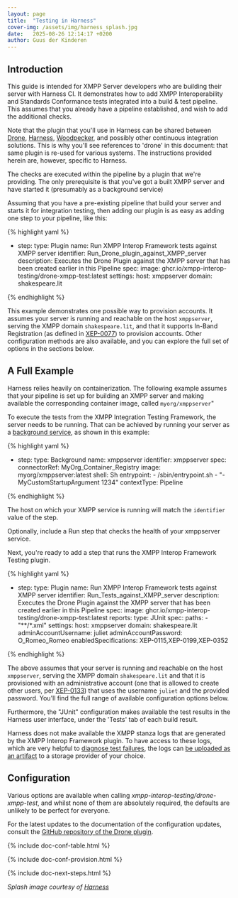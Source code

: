```yaml
---
layout: page
title:  "Testing in Harness"
cover-img: /assets/img/harness_splash.jpg
date:   2025-08-26 12:14:17 +0200
author: Guus der Kinderen
---
```


## Introduction

This guide is intended for XMPP Server developers who are building their server with Harness CI. It demonstrates how to add XMPP Interoperability and Standards Conformance tests integrated into a build & test pipeline. This assumes that you already have a pipeline established, and wish to add the additional checks.

Note that the plugin that you'll use in Harness can be shared between [Drone](/documentation/drone), [Harness](/documentation/harness), [Woodpecker](/documentation/woodpecker), and possibly other continuous integration solutions. This is why you'll see references to 'drone' in this document: that same plugin is re-used for various systems. The instructions provided herein are, however, specific to Harness.

The checks are executed within the pipeline by a plugin that we're providing. The only prerequisite is that you've got a built XMPP server and have started it (presumably as a background service)

Assuming that you have a pre-existing pipeline that build your server and starts it for integration testing, then adding our plugin is as easy as adding one step to your pipeline, like this:

{% highlight yaml %}

- step:
    type: Plugin
    name: Run XMPP Interop Framework tests against XMPP server
    identifier: Run_Drone_plugin_against_XMPP_server
    description: Executes the Drone Plugin against the XMPP server that has been created earlier in this Pipeline
    spec:
      image: ghcr.io/xmpp-interop-testing/drone-xmpp-test:latest
      settings:
        host: xmppserver
        domain: shakespeare.lit

{% endhighlight %}

This example demonstrates one possible way to provision accounts. It assumes your server is running and reachable on the host `xmppserver`, serving the XMPP domain `shakespeare.lit`, and that it supports In-Band Registration (as defined in [XEP-0077](https://xmpp.org/extensions/xep-0077.html)) to provision accounts. Other configuration methods are also available, and you can explore the full set of options in the sections below.

## A Full Example

Harness relies heavily on containerization. The following example assumes that your pipeline is set up for building an XMPP server and making available the corresponding container image, called `myorg/xmppserver`"

To execute the tests from the XMPP Integration Testing Framework, the server needs to be running. That can be achieved by running your server as a [background service](https://developer.harness.io/docs/continuous-integration/use-ci/manage-dependencies/health-check-services/), as shown in this example:

{% highlight yaml %}

- step:
    type: Background
    name: xmppserver
    identifier: xmppserver
    spec:
      connectorRef: MyOrg_Container_Registry
      image: myorg/xmppserver:latest
      shell: Sh
      entrypoint:
        - /sbin/entrypoint.sh
        - "-MyCustomStartupArgument 1234"
  contextType: Pipeline

{% endhighlight %}

The host on which your XMPP service is running will match the `identifier` value of the step.

Optionally, include a Run step that checks the health of your xmppserver service.

Next, you're ready to add a step that runs the XMPP Interop Framework Testing plugin.

{% highlight yaml %}

- step:
    type: Plugin
    name: Run XMPP Interop Framework tests against XMPP server
    identifier: Run_Tests_against_XMPP_server
    description: Executes the Drone Plugin against the XMPP server that has been created earlier in this Pipeline
    spec:
      image: ghcr.io/xmpp-interop-testing/drone-xmpp-test:latest
      reports:
        type: JUnit
        spec:
          paths:
            - "**/*.xml"
      settings:
        host: xmppserver
        domain: shakespeare.lit
        adminAccountUsername: juliet
        adminAccountPassword: O_Romeo_Romeo
        enabledSpecifications: XEP-0115,XEP-0199,XEP-0352

{% endhighlight %}

The above assumes that your server is running and reachable on the host `xmppserver`, serving the XMPP domain `shakespeare.lit` and that it is provisioned with an administrative account (one that is allowed to create other users, per [XEP-0133](https://xmpp.org/extensions/xep-0133.html)) that uses the username `juliet` and the provided password. You'll find the full range of available configuration options below.

Furthermore, the "JUnit" configuration makes available the test results in the Harness user interface, under the 'Tests' tab of each build result.

Harness does not make available the XMPP stanza logs that are generated by the XMPP Interop Framework plugin. To have access to these logs, which are very helpful to [diagnose test failures](/documentation/diagnose-test-failures), the logs can [be uploaded as an artifact](https://developer.harness.io/docs/category/uploaddownload-artifacts) to a storage provider of your choice.

## Configuration

Various options are available when calling _xmpp-interop-testing/drone-xmpp-test_, and whilst none of them are absolutely required, the defaults are unlikely to be perfect for everyone.

For the latest updates to the documentation of the configuration updates, consult the [GitHub repository of the Drone plugin](https://github.com/XMPP-Interop-Testing/xmpp-interop-tests-drone-plugin).

{% include doc-conf-table.html %}

{% include doc-conf-provision.html %}

{% include doc-next-steps.html %}

_Splash image courtesy of [Harness](https://developer.harness.io/img/ci.svg)_
